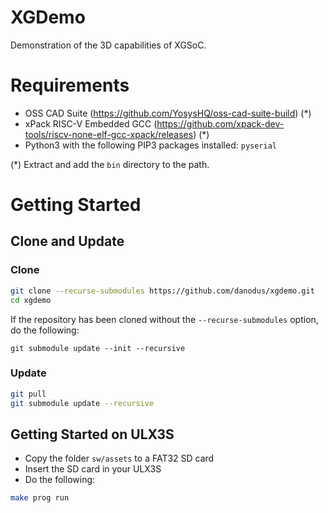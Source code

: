 # XGDemo

Demonstration of the 3D capabilities of XGSoC.

# Requirements

- OSS CAD Suite (https://github.com/YosysHQ/oss-cad-suite-build) (*)
- xPack RISC-V Embedded GCC (https://github.com/xpack-dev-tools/riscv-none-elf-gcc-xpack/releases) (*)
- Python3 with the following PIP3 packages installed: `pyserial`

(*) Extract and add the `bin` directory to the path.

# Getting Started

## Clone and Update

### Clone

```bash
git clone --recurse-submodules https://github.com/danodus/xgdemo.git
cd xgdemo
```

If the repository has been cloned without the `--recurse-submodules` option, do the following:
```
git submodule update --init --recursive
```

### Update

```bash
git pull
git submodule update --recursive
```

## Getting Started on ULX3S

- Copy the folder `sw/assets` to a FAT32 SD card
- Insert the SD card in your ULX3S
- Do the following:

```bash
make prog run
```
